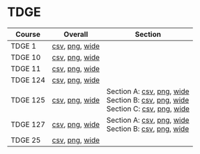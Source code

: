 # TDGE

| Course | Overall | Section |
| ------ | ------- | ------- |
| TDGE 1 | [csv](https://github.com/UCSD-Historical-Enrollment-Data/2025Summer1/blob/main/overall/TDGE%201.csv), [png](https://raw.githubusercontent.com/UCSD-Historical-Enrollment-Data/2025Summer1/main/plot_overall/TDGE%201.png), [wide](https://raw.githubusercontent.com/UCSD-Historical-Enrollment-Data/2025Summer1/main/plot_overall_wide/TDGE%201.png) |  |
| TDGE 10 | [csv](https://github.com/UCSD-Historical-Enrollment-Data/2025Summer1/blob/main/overall/TDGE%2010.csv), [png](https://raw.githubusercontent.com/UCSD-Historical-Enrollment-Data/2025Summer1/main/plot_overall/TDGE%2010.png), [wide](https://raw.githubusercontent.com/UCSD-Historical-Enrollment-Data/2025Summer1/main/plot_overall_wide/TDGE%2010.png) |  |
| TDGE 11 | [csv](https://github.com/UCSD-Historical-Enrollment-Data/2025Summer1/blob/main/overall/TDGE%2011.csv), [png](https://raw.githubusercontent.com/UCSD-Historical-Enrollment-Data/2025Summer1/main/plot_overall/TDGE%2011.png), [wide](https://raw.githubusercontent.com/UCSD-Historical-Enrollment-Data/2025Summer1/main/plot_overall_wide/TDGE%2011.png) |  |
| TDGE 124 | [csv](https://github.com/UCSD-Historical-Enrollment-Data/2025Summer1/blob/main/overall/TDGE%20124.csv), [png](https://raw.githubusercontent.com/UCSD-Historical-Enrollment-Data/2025Summer1/main/plot_overall/TDGE%20124.png), [wide](https://raw.githubusercontent.com/UCSD-Historical-Enrollment-Data/2025Summer1/main/plot_overall_wide/TDGE%20124.png) |  |
| TDGE 125 | [csv](https://github.com/UCSD-Historical-Enrollment-Data/2025Summer1/blob/main/overall/TDGE%20125.csv), [png](https://raw.githubusercontent.com/UCSD-Historical-Enrollment-Data/2025Summer1/main/plot_overall/TDGE%20125.png), [wide](https://raw.githubusercontent.com/UCSD-Historical-Enrollment-Data/2025Summer1/main/plot_overall_wide/TDGE%20125.png) | Section A: [csv](https://github.com/UCSD-Historical-Enrollment-Data/2025Summer1/blob/main/section/TDGE%20125_A.csv), [png](https://raw.githubusercontent.com/UCSD-Historical-Enrollment-Data/2025Summer1/main/plot_section/TDGE%20125_A.png), [wide](https://raw.githubusercontent.com/UCSD-Historical-Enrollment-Data/2025Summer1/main/plot_section_wide/TDGE%20125_A.png)<br>Section B: [csv](https://github.com/UCSD-Historical-Enrollment-Data/2025Summer1/blob/main/section/TDGE%20125_B.csv), [png](https://raw.githubusercontent.com/UCSD-Historical-Enrollment-Data/2025Summer1/main/plot_section/TDGE%20125_B.png), [wide](https://raw.githubusercontent.com/UCSD-Historical-Enrollment-Data/2025Summer1/main/plot_section_wide/TDGE%20125_B.png)<br>Section C: [csv](https://github.com/UCSD-Historical-Enrollment-Data/2025Summer1/blob/main/section/TDGE%20125_C.csv), [png](https://raw.githubusercontent.com/UCSD-Historical-Enrollment-Data/2025Summer1/main/plot_section/TDGE%20125_C.png), [wide](https://raw.githubusercontent.com/UCSD-Historical-Enrollment-Data/2025Summer1/main/plot_section_wide/TDGE%20125_C.png) |
| TDGE 127 | [csv](https://github.com/UCSD-Historical-Enrollment-Data/2025Summer1/blob/main/overall/TDGE%20127.csv), [png](https://raw.githubusercontent.com/UCSD-Historical-Enrollment-Data/2025Summer1/main/plot_overall/TDGE%20127.png), [wide](https://raw.githubusercontent.com/UCSD-Historical-Enrollment-Data/2025Summer1/main/plot_overall_wide/TDGE%20127.png) | Section A: [csv](https://github.com/UCSD-Historical-Enrollment-Data/2025Summer1/blob/main/section/TDGE%20127_A.csv), [png](https://raw.githubusercontent.com/UCSD-Historical-Enrollment-Data/2025Summer1/main/plot_section/TDGE%20127_A.png), [wide](https://raw.githubusercontent.com/UCSD-Historical-Enrollment-Data/2025Summer1/main/plot_section_wide/TDGE%20127_A.png)<br>Section B: [csv](https://github.com/UCSD-Historical-Enrollment-Data/2025Summer1/blob/main/section/TDGE%20127_B.csv), [png](https://raw.githubusercontent.com/UCSD-Historical-Enrollment-Data/2025Summer1/main/plot_section/TDGE%20127_B.png), [wide](https://raw.githubusercontent.com/UCSD-Historical-Enrollment-Data/2025Summer1/main/plot_section_wide/TDGE%20127_B.png) |
| TDGE 25 | [csv](https://github.com/UCSD-Historical-Enrollment-Data/2025Summer1/blob/main/overall/TDGE%2025.csv), [png](https://raw.githubusercontent.com/UCSD-Historical-Enrollment-Data/2025Summer1/main/plot_overall/TDGE%2025.png), [wide](https://raw.githubusercontent.com/UCSD-Historical-Enrollment-Data/2025Summer1/main/plot_overall_wide/TDGE%2025.png) |  |
